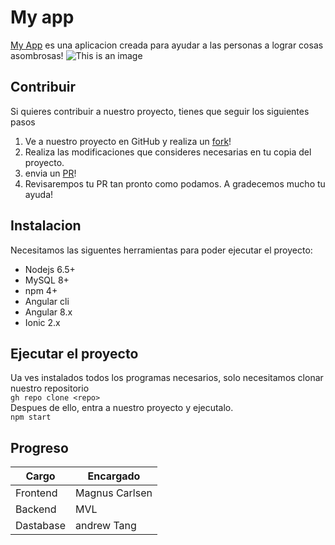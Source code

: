 # My app
 [My App](https://www.facebook.com) es una aplicacion creada para ayudar a las personas a lograr cosas asombrosas!
 ![This is an image](https://media.vandalsports.com/i/1706x960/11-2020/2020119112256_1.jpg.webp)
## Contribuir
Si quieres contribuir a nuestro proyecto, tienes que seguir los siguientes pasos 
  1. Ve a nuestro proyecto en GitHub y realiza un  [fork](https://www.facebook.com)!
  2. Realiza las modificaciones que consideres necesarias en tu copia del proyecto.
  3. envia un [PR](https://www.facebook.com)!
  4. Revisarempos tu PR tan pronto como podamos. A gradecemos mucho tu ayuda!
 ## Instalacion
 Necesitamos las siguentes herramientas para poder ejecutar el proyecto:
 - Nodejs 6.5+
 - MySQL 8+
 - npm 4+
 - Angular cli
 - Angular 8.x
 - Ionic 2.x
 ## Ejecutar el proyecto
 Ua ves instalados todos los programas necesarios, solo necesitamos clonar nuestro repositorio \
 `gh repo clone <repo>`\
 Despues de ello, entra a nuestro proyecto y ejecutalo.\
  `npm start`
## Progreso
| Cargo | Encargado|
| ------------- | ------------- |
| Frontend  | Magnus Carlsen  |
| Backend  | MVL  |
| Dastabase  | andrew Tang |
